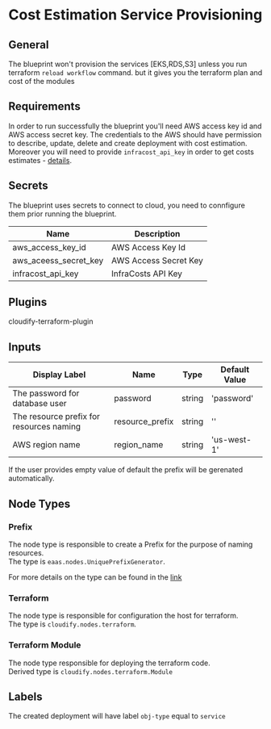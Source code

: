 # Cost Estimation Service Provisioning

## General

The blueprint won't provision the services [EKS,RDS,S3] unless you run terraform `reload workflow` command.
but it gives you the terraform plan and cost of the modules 

## Requirements

In order to run successfully the blueprint you'll need AWS access key id and AWS access secret key. The credentials to the AWS should have permission to describe, update, delete and create deployment with cost estimation. Moreover you will need to provide `infracost_api_key` in order to get costs estimates - [details](https://www.infracost.io/docs/).

## Secrets

The blueprint uses secrets to connect to cloud, you need to connfigure them prior running the blueprint.


| Name                  | Description           |                                                                    
| --------------------- | --------------------- |
| aws_access_key_id     | AWS Access Key Id     |
| aws_aceess_secret_key | AWS Access Secret Key |
| infracost_api_key    | InfraCosts API Key    |

## Plugins

cloudify-terraform-plugin

## Inputs

| Display Label                            | Name                | Type   | Default Value  |
| ---------------------------------------- | ------------------- | ------ | -------------- |
| The password for database user           | password            | string | 'password'     |
| The resource prefix for resources naming | resource_prefix     | string | ''             |
| AWS region name                          | region_name         | string | 'us-west-1'    |

If the user provides empty value of default the prefix will be gerenated automatically.


## Node Types

### Prefix
The node type is responsible to create a Prefix for the purpose of naming resources.\
The type is `eaas.nodes.UniquePrefixGenerator`.

For more details on the type can be found in the [link](https://github.com/cloudify-community/eaas-example/blob/master/utils/custom_types.yaml)

### Terraform
The node type is responsible for configuration the host for terraform.\
The type is `cloudify.nodes.terraform`.

### Terraform Module
The node type responsible for deploying the terraform code.\
Derived type is `cloudify.nodes.terraform.Module`

## Labels

The created deployment will have label `obj-type` equal to `service`